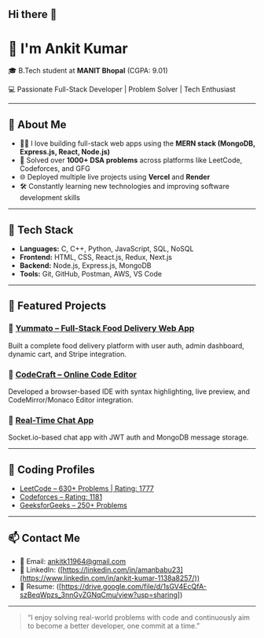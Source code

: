 ## Hi there 👋

# 👋 I'm Ankit Kumar

🎓 B.Tech student at **MANIT Bhopal** (CGPA: 9.01)  

💻 Passionate Full-Stack Developer | Problem Solver | Tech Enthusiast  

---

## 🚀 About Me

- 👨‍💻 I love building full-stack web apps using the **MERN stack (MongoDB, Express.js, React, Node.js)**
- 🎯 Solved over **1000+ DSA problems** across platforms like LeetCode, Codeforces, and GFG
- 🌐 Deployed multiple live projects using **Vercel** and **Render**
- 🛠 Constantly learning new technologies and improving software development skills

---

## 🧠 Tech Stack

- **Languages:** C, C++, Python, JavaScript, SQL, NoSQL  
- **Frontend:** HTML, CSS, React.js, Redux, Next.js  
- **Backend:** Node.js, Express.js, MongoDB  
- **Tools:** Git, GitHub, Postman, AWS, VS Code

---

## 📌 Featured Projects

### 🔹 [Yummato – Full-Stack Food Delivery Web App](https://food-del-frontend-dvb9.onrender.com/)
Built a complete food delivery platform with user auth, admin dashboard, dynamic cart, and Stripe integration.

### 🔹 [CodeCraft – Online Code Editor](https://one-editor-8lp7.vercel.app)
Developed a browser-based IDE with syntax highlighting, live preview, and CodeMirror/Monaco Editor integration.

### 🔹 [Real-Time Chat App](https://chat-app-client-cyan-zeta.vercel.app/)
Socket.io-based chat app with JWT auth and MongoDB message storage.

---

## 🧩 Coding Profiles

- [LeetCode – 630+ Problems | Rating: 1777](https://leetcode.com/Ankitk_nitb/)
- [Codeforces – Rating: 1181](https://codeforces.com/profile/Ankitk_123)
- [GeeksforGeeks – 250+ Problems](https://www.geeksforgeeks.org/user/ankitk6tbp/)


---

## 📫 Contact Me

- 📧 Email: ankitk11964@gmail.com  
- 🔗 LinkedIn: ([https://linkedin.com/in/amanbabu23](https://www.linkedin.com/in/ankit-kumar-1138a8257/))  
- 💼 Resume: ([https://drive.google.com/file/d/1sGV4EcQfA-szBeqWpzs_3nnGvZGNqCmu/view?usp=sharing])

---

> “I enjoy solving real-world problems with code and continuously aim to become a better developer, one commit at a time.”

